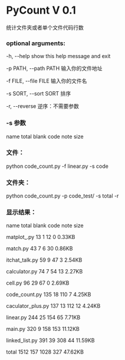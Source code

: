 # PyCount V 0.1
统计文件夹或者单个文件代码行数

### optional arguments:

  -h, --help            show this help message and exit
  
  -p PATH, --path PATH  输入你的文件地址
  
  -f FILE, --file FILE  输入你的文件名
  
  -s SORT, --sort SORT  排序
  
  -r, --reverse         逆序：不需要参数

### -s 参数

name total blank code note size

### 文件：

python code_count.py -f linear.py -s code

### 文件夹：

python code_count.py -p code_test/ -s total -r

### 显示结果：
name                total     blank code      note  size

matplot_.py         13        1     12        0     0.33KB

match.py            43        7     6         30    0.86KB

itchat_talk.py      59        9     47        3     2.54KB

calculator.py       74        7     54        13    2.27KB

cell.py             96        29    67        0     2.69KB

code_count.py       135       18    110       7     4.25KB

caculator_plus.py   137       13    112       12    4.24KB

linear.py           244       25    154       65    7.71KB

main.py             320       9     158       153   11.12KB

linked_list.py      391       39    308       44    11.59KB

total               1512      157   1028      327   47.62KB
